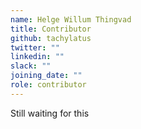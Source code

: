 ```yaml
---
name: Helge Willum Thingvad
title: Contributor
github: tachylatus
twitter: ""
linkedin: ""
slack: ""
joining_date: ""
role: contributor
---
```


Still waiting for this
